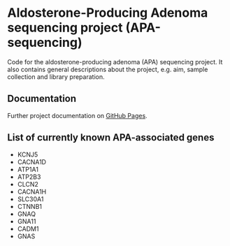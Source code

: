 # Aldosterone-Producing Adenoma sequencing project (APA-sequencing)

Code for the aldosterone-producing adenoma (APA) sequencing project.
It also contains general descriptions about the project, e.g. aim, sample collection and library preparation.

## Documentation

Further project documentation on [GitHub Pages](https://scholl-lab.github.io/apa-sequencing/).

## List of currently known APA-associated genes

- KCNJ5
- CACNA1D
- ATP1A1
- ATP2B3
- CLCN2
- CACNA1H
- SLC30A1
- CTNNB1
- GNAQ
- GNA11
- CADM1
- GNAS
